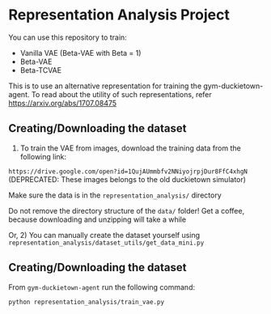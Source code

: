 # Representation Analysis Project

You can use this repository to train:
- Vanilla VAE (Beta-VAE with Beta = 1)
- Beta-VAE
- Beta-TCVAE

This is to use an alternative representation for training the gym-duckietown-agent. To read about the utility of such representations, refer https://arxiv.org/abs/1707.08475


## Creating/Downloading the dataset

1) To train the VAE from images, download the training data from the following link:

``` https://drive.google.com/open?id=1QujAUmmbfv2NNiyojrpjDur8FfC4xhgN ```
(DEPRECATED: These images belongs to the old duckietown simulator)


Make sure the data is in the ``` representation_analysis/ ``` directory

Do not remove the directory structure of the `data/` folder! Get a coffee, because downloading and unzipping 
will take a while

Or,
2) You can manually create the dataset yourself using ``` representation_analysis/dataset_utils/get_data_mini.py ```



## Creating/Downloading the dataset

From `gym-duckietown-agent` run the following command:

``` python representation_analysis/train_vae.py ```
